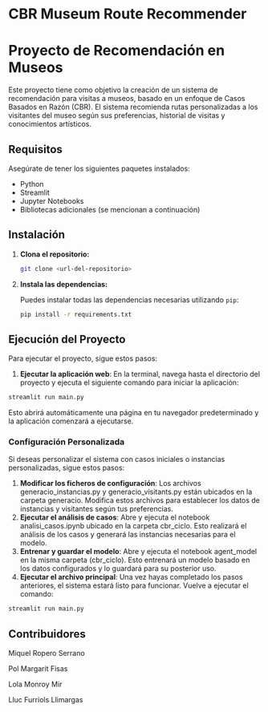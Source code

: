 # CBR Museum Route Recommender

# Proyecto de Recomendación en Museos

Este proyecto tiene como objetivo la creación de un sistema de recomendación para visitas a museos, basado en un enfoque de Casos Basados en Razón (CBR). El sistema recomienda rutas personalizadas a los visitantes del museo según sus preferencias, historial de visitas y conocimientos artísticos.

## Requisitos

Asegúrate de tener los siguientes paquetes instalados:

- Python 
- Streamlit
- Jupyter Notebooks
- Bibliotecas adicionales (se mencionan a continuación)

## Instalación

1. **Clona el repositorio:**

   ```bash
   git clone <url-del-repositorio>
   ```
2. **Instala las dependencias:**

   Puedes instalar todas las dependencias necesarias utilizando `pip`:

   ```bash
   pip install -r requirements.txt
   ```
   
## Ejecución del Proyecto

Para ejecutar el proyecto, sigue estos pasos:
1.	**Ejecutar la aplicación web**:
  En la terminal, navega hasta el directorio del proyecto y ejecuta el siguiente comando para iniciar la aplicación:
   ```bash
   streamlit run main.py
   ```
  Esto abrirá automáticamente una página en tu navegador predeterminado y la aplicación comenzará a ejecutarse.
  
### Configuración Personalizada

Si deseas personalizar el sistema con casos iniciales o instancias personalizadas, sigue estos pasos:

1.	**Modificar los ficheros de configuración**:
Los archivos generacio_instancias.py y generacio_visitants.py están ubicados en la carpeta generacio. Modifica estos archivos para establecer los datos de instancias y visitantes según tus preferencias.
2.	**Ejecutar el análisis de casos**:
Abre y ejecuta el notebook analisi_casos.ipynb ubicado en la carpeta cbr_ciclo. Esto realizará el análisis de los casos y generará las instancias necesarias para el modelo.
3.	**Entrenar y guardar el modelo**:
Abre y ejecuta el notebook agent_model en la misma carpeta (cbr_ciclo). Esto entrenará un modelo basado en los datos configurados y lo guardará para su posterior uso.
4.	**Ejecutar el archivo principal**:
Una vez hayas completado los pasos anteriores, el sistema estará listo para funcionar. Vuelve a ejecutar el comando:
   ```bash
   streamlit run main.py
   ```

## Contribuidores
Miquel Ropero Serrano

Pol Margarit Fisas

Lola Monroy Mir

Lluc Furriols Llimargas

